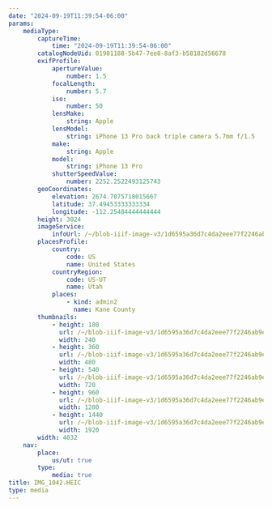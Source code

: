 ```yaml
---
date: "2024-09-19T11:39:54-06:00"
params:
    mediaType:
        captureTime:
            time: "2024-09-19T11:39:54-06:00"
        catalogNodeUid: 01981188-5b47-7ee8-8af3-b58182d56678
        exifProfile:
            apertureValue:
                number: 1.5
            focalLength:
                number: 5.7
            iso:
                number: 50
            lensMake:
                string: Apple
            lensModel:
                string: iPhone 13 Pro back triple camera 5.7mm f/1.5
            make:
                string: Apple
            model:
                string: iPhone 13 Pro
            shutterSpeedValue:
                number: 2252.2522493125743
        geoCoordinates:
            elevation: 2674.7075718015667
            latitude: 37.49453333333334
            longitude: -112.25484444444444
        height: 3024
        imageService:
            infoUrl: /~/blob-iiif-image-v3/1d6595a36d7c4da2eee77f2246ab9e2c4957dffce40c9b47ee8c5e13159b2205/info.json
        placesProfile:
            country:
                code: US
                name: United States
            countryRegion:
                code: US-UT
                name: Utah
            places:
                - kind: admin2
                  name: Kane County
        thumbnails:
            - height: 180
              url: /~/blob-iiif-image-v3/1d6595a36d7c4da2eee77f2246ab9e2c4957dffce40c9b47ee8c5e13159b2205/full/240%2C180/0/default.jpg
              width: 240
            - height: 360
              url: /~/blob-iiif-image-v3/1d6595a36d7c4da2eee77f2246ab9e2c4957dffce40c9b47ee8c5e13159b2205/full/480%2C360/0/default.jpg
              width: 480
            - height: 540
              url: /~/blob-iiif-image-v3/1d6595a36d7c4da2eee77f2246ab9e2c4957dffce40c9b47ee8c5e13159b2205/full/720%2C540/0/default.jpg
              width: 720
            - height: 960
              url: /~/blob-iiif-image-v3/1d6595a36d7c4da2eee77f2246ab9e2c4957dffce40c9b47ee8c5e13159b2205/full/1280%2C960/0/default.jpg
              width: 1280
            - height: 1440
              url: /~/blob-iiif-image-v3/1d6595a36d7c4da2eee77f2246ab9e2c4957dffce40c9b47ee8c5e13159b2205/full/1920%2C1440/0/default.jpg
              width: 1920
        width: 4032
    nav:
        place:
            us/ut: true
        type:
            media: true
title: IMG_1042.HEIC
type: media
---
```

